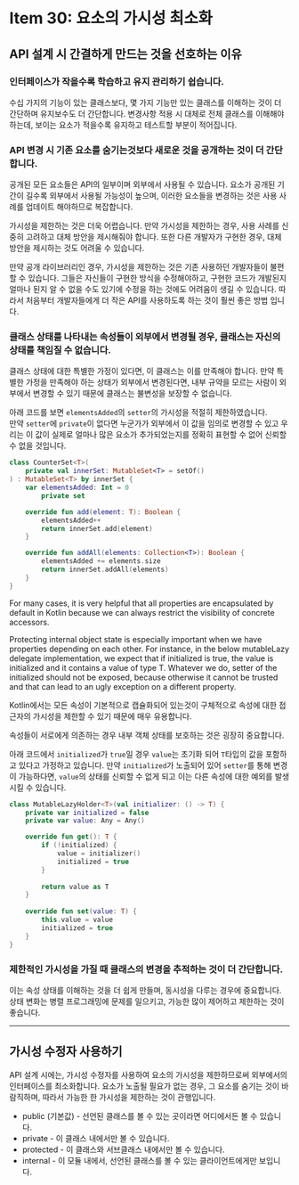 # Item 30: 요소의 가시성 최소화

## API 설계 시 간결하게 만드는 것을 선호하는 이유

### 인터페이스가 작을수록 학습하고 유지 관리하기 쉽습니다.
수십 가지의 기능이 있는 클래스보다, 몇 가지 기능만 있는 클래스를 이해하는 것이 더 간단하며 유지보수도 더 간단합니다.
변경사항 적용 시 대체로 전체 클래스를 이해해야 하는데, 보이는 요소가 적을수록 유지하고 테스트할 부분이 적어집니다. 

### API 변경 시 기존 요소를 숨기는것보다 새로운 것을 공개하는 것이 더 간단합니다.
공개된 모든 요소들은 API의 일부이며 외부에서 사용될 수 있습니다.
요소가 공개된 기간이 길수록 외부에서 사용될 가능성이 높으며, 이러한 요소들을 변경하는 것은 사용 사례를 업데이트 해야하므로 복잡합니다.

가시성을 제한하는 것은 더욱 어렵습니다. 만약 가시성을 제한하는 경우, 사용 사례를 신중히 고려하고 대체 방안을 제시해줘야 합니다.
또한 다른 개발자가 구현한 경우, 대체 방안을 제시하는 것도 어려울 수 있습니다.

만약 공개 라이브러리인 경우, 가시성을 제한하는 것은 기존 사용하던 개발자들이 불편할 수 있습니다.
그들은 자신들이 구현한 방식을 수정해야하고, 구현한 코드가 개발된지 얼마나 된지 알 수 없을 수도 있기에 수정을 하는 것에도 어려움이 생길 수 있습니다.
따라서 처음부터 개발자들에게 더 작은 API를 사용하도록 하는 것이 훨씬 좋은 방법 입니다.

### 클래스 상태를 나타내는 속성들이 외부에서 변경될 경우, 클래스는 자신의 상태를 책임질 수 없습니다.
클래스 상태에 대한 특별한 가정이 있다면, 이 클래스는 이를 만족해야 합니다.
만약 특별한 가정을 만족해야 하는 상태가 외부에서 변경된다면, 내부 규약을 모르는 사람이 외부에서 변경할 수 있기 때문에 클래스는 불변성을 보장할 수 없습니다.

아래 코드를 보면 `elementsAdded`의 `setter`의 가시성을 적절히 제한하였습니다.   
만약 `setter`에 `private`이 없다면 누군가가 외부에서 이 값을 임의로 변경할 수 있고 
우리는 이 값이 실제로 얼마나 많은 요소가 추가되었는지를 정확히 표현할 수 없어 신뢰할 수 없을 것입니다.

```kotlin
class CounterSet<T>(
    private val innerSet: MutableSet<T> = setOf()
) : MutableSet<T> by innerSet {
    var elementsAdded: Int = 0
        private set

    override fun add(element: T): Boolean {
        elementsAdded++
        return innerSet.add(element)
    }

    override fun addAll(elements: Collection<T>): Boolean {
        elementsAdded += elements.size
        return innerSet.addAll(elements)
    }
}
```

For many cases, it is very helpful that all properties are encapsulated by default in Kotlin because we can always restrict the visibility of concrete accessors.

Protecting internal object state is especially important when we have properties depending on each other. For instance, in the below mutableLazy delegate implementation, we expect that if initialized is true, the value is initialized and it contains a value of type T. Whatever we do, setter of the initialized should not be exposed, because otherwise it cannot be trusted and that can lead to an ugly exception on a different property.

Kotlin에서는 모든 속성이 기본적으로 캡슐화되어 있는것이 구체적으로 속성에 대한 접근자의 가시성을 제한할 수 있기 때문에 매우 유용합니다.

속성들이 서로에게 의존하는 경우 내부 객체 상태를 보호하는 것은 굉장히 중요합니다.  

아래 코드에서 `initialized`가 `true`일 경우 `value`는 초기화 되어 `T`타입의 값을 포함하고 있다고 가정하고 있습니다.
만약 `initialized`가 노출되어 있어 `setter`를 통해 변경이 가능하다면, `value`의 상태를 신뢰할 수 없게 되고 이는 다른 속성에 대한 예외를 발생시킬 수 있습니다.

```kotlin
class MutableLazyHolder<T>(val initializer: () -> T) {
    private var initialized = false
    private var value: Any = Any()

    override fun get(): T {
        if (!initialized) {
            value = initializer()
            initialized = true
        }
        
        return value as T
    }
    
    override fun set(value: T) {
        this.value = value
        initialized = true
    }
}
```

### 제한적인 가시성을 가질 때 클래스의 변경을 추적하는 것이 더 간단합니다.
이는 속성 상태를 이해하는 것을 더 쉽게 만들며, 동시성을 다루는 경우에 중요합니다.
상태 변화는 병렬 프로그래밍에 문제를 일으키고, 가능한 많이 제어하고 제한하는 것이 좋습니다.

---
## 가시성 수정자 사용하기

API 설계 시에는, 가시성 수정자를 사용하여 요소의 가시성을 제한하므로써 외부에서의 인터페이스를 최소화합니다. 
요소가 노출될 필요가 없는 경우, 그 요소를 숨기는 것이 바람직하며, 따라서 가능한 한 가시성을 제한하는 것이 관행입니다.

- public (기본값) - 선언된 클래스를 볼 수 있는 곳이라면 어디에서든 볼 수 있습니다.
- private - 이 클래스 내에서만 볼 수 있습니다.
- protected - 이 클래스와 서브클래스 내에서만 볼 수 있습니다.
- internal - 이 모듈 내에서, 선언된 클래스를 볼 수 있는 클라이언트에게만 보입니다.